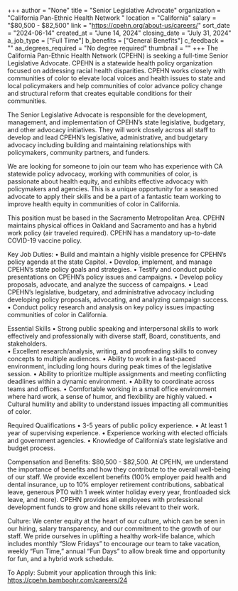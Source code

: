 +++
author = "None"
title = "Senior Legislative Advocate"
organization = "California Pan-Ethnic Health Network "
location = "California"
salary = "$80,500 - $82,500"
link = "https://cpehn.org/about-us/careers/"
sort_date = "2024-06-14"
created_at = "June 14, 2024"
closing_date = "July 31, 2024"
a_job_type = ["Full Time"]
b_benefits = ["General Benefits"]
c_feedback = ""
aa_degrees_required = "No degree required"
thumbnail = ""
+++
The California Pan-Ethnic Health Network (CPEHN) is seeking a full-time Senior Legislative Advocate. CPEHN is a statewide health policy organization focused on addressing racial health disparities. CPEHN works closely with communities of color to elevate local voices and health issues to state and local policymakers and help communities of color advance policy change and structural reform that creates equitable conditions for their communities. 

The Senior Legislative Advocate is responsible for the development, management, and implementation of CPEHN’s state legislative, budgetary, and other advocacy initiatives. They will work closely across all staff to develop and lead CPEHN’s legislative, administrative, and budgetary advocacy including building and maintaining relationships with policymakers, community partners, and funders. 

We are looking for someone to join our team who has experience with CA statewide policy advocacy, working with communities of color, is passionate about health equity, and exhibits effective advocacy with policymakers and agencies. This is a unique opportunity for a seasoned advocate to apply their skills and be a part of a fantastic team working to improve health equity in communities of color in California. 

This position must be based in the Sacramento Metropolitan Area. CPEHN maintains physical offices in Oakland and Sacramento and has a hybrid work policy (air traveled required). CPEHN has a mandatory up-to-date COVID-19 vaccine policy.

Key Job Duties:
• Build and maintain a highly visible presence for CPEHN’s policy agenda at the state Capitol. 
• Develop, implement, and manage CPEHN’s state policy goals and strategies.
• Testify and conduct public presentations on CPEHN’s policy issues and campaigns. 
• Develop policy proposals, advocate, and analyze the success of campaigns.
• Lead CPEHN’s legislative, budgetary, and administrative advocacy including developing policy proposals, advocating, and analyzing campaign success.
• Conduct policy research and analysis on key policy issues impacting communities of color in California.

   Essential Skills
• Strong public speaking and interpersonal skills to work effectively and professionally with diverse staff, Board, constituents, and stakeholders.  
• Excellent research/analysis, writing, and proofreading skills to convey concepts to multiple audiences.
• Ability to work in a fast-paced environment, including long hours during peak times of the legislative session.
• Ability to prioritize multiple assignments and meeting conflicting deadlines within a dynamic environment. 
• Ability to coordinate across teams and offices. 
• Comfortable working in a small office environment where hard work, a sense of humor, and flexibility are highly valued. 
• Cultural humility and ability to understand issues impacting all communities of color.

   Required Qualifications
• 3-5 years of public policy experience.
• At least 1 year of supervising experience.
• Experience working with elected officials and government agencies.
• Knowledge of California’s state legislative and budget process.

   Compensation and Benefits:
$80,500 - $82,500. At CPEHN, we understand the importance of benefits and how they contribute to the overall well-being of our staff. We provide excellent benefits (100% employer paid health and dental insurance, up to 10% employer retirement contributions, sabbatical leave, generous PTO with 1 week winter holiday every year, frontloaded sick leave, and more). CPEHN provides all employees with professional development funds to grow and hone skills relevant to their work.

   Culture:
We center equity at the heart of our culture, which can be seen in our hiring, salary transparency, and our commitment to the growth of our staff. We pride ourselves in uplifting a healthy work-life balance, which includes monthly “Slow Fridays” to encourage our team to take vacation, weekly “Fun Time,” annual “Fun Days” to allow break time and opportunity for fun, and a hybrid work schedule. 

To Apply:
Submit your application through this link: https://cpehn.bamboohr.com/careers/24